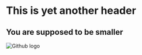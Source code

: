 # This is yet another header
## You are supposed to be smaller

![Github logo](https://cdn-icons-png.flaticon.com/512/25/25231.png)
